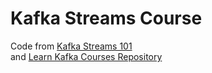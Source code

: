 # Kafka Streams Course

Code from [Kafka Streams 101](https://developer.confluent.io/courses/kafka-streams/get-started/)                        
and [Learn Kafka Courses Repository](https://github.com/confluentinc/learn-kafka-courses)

